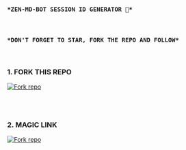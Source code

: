 
### `*ZEN-MD-BOT SESSION ID GENERATOR 🥺*`
<br>

### `*DON'T FORGET TO STAR, FORK THE REPO AND FOLLOW*`

<br>

### 1. FORK THIS REPO

<a href='https://github.com/mxgamecoder/ZEN-MD-BOT-SESSION-GENERATOR/fork' target="_blank"><img alt='Fork repo' src='https://img.shields.io/badge/Fork This Repo-red?style=for-the-badge&logo=git&logoColor=white'/></a>

<br><br>

### 2. MAGIC LINK

<a href='https://zen-md-bot-session-generator-1.onrender.com' target="_blank"><img alt='Fork repo' src='https://img.shields.io/badge/MAGIC LINK-black?style=for-the-badge&logo=git&logoColor=white'/></a>

